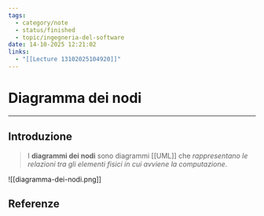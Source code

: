 ```yaml
---
tags:
  - category/note
  - status/finished
  - topic/ingegneria-del-software
date: 14-10-2025 12:21:02
links:
  - "[[Lecture 13102025104920]]"
---
```

# Diagramma dei nodi
---
## Introduzione
> I **diagrammi dei nodi** sono diagrammi [[UML]] che _rappresentano le relazioni tra gli elementi fisici in cui avviene la computazione_.

![[diagramma-dei-nodi.png]]

## Referenze
